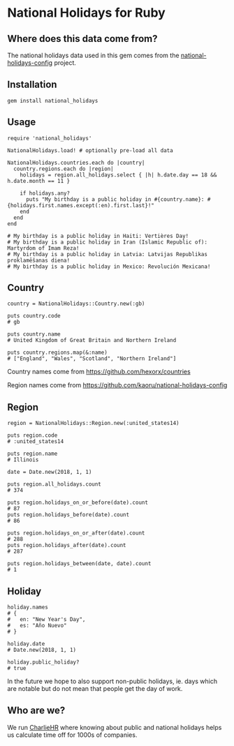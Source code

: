 # National Holidays for Ruby

## Where does this data come from?

The national holidays data used in this gem comes from the [national-holidays-config](https://github.com/kaoru/national-holidays-config) project.

## Installation

    gem install national_holidays

## Usage

    require 'national_holidays'

    NationalHolidays.load! # optionally pre-load all data

    NationalHolidays.countries.each do |country|
      country.regions.each do |region|
        holidays = region.all_holidays.select { |h| h.date.day == 18 && h.date.month == 11 }

        if holidays.any?
          puts "My birthday is a public holiday in #{country.name}: #{holidays.first.names.except(:en).first.last}!"
        end
      end
    end

    # My birthday is a public holiday in Haiti: Vertières Day!
    # My birthday is a public holiday in Iran (Islamic Republic of): Martyrdom of Imam Reza!
    # My birthday is a public holiday in Latvia: Latvijas Republikas proklamēšanas diena!
    # My birthday is a public holiday in Mexico: Revolución Mexicana!

## Country

    country = NationalHolidays::Country.new(:gb)

    puts country.code
    # gb

    puts country.name
    # United Kingdom of Great Britain and Northern Ireland

    puts country.regions.map(&:name)
    # ["England", "Wales", "Scotland", "Northern Ireland"]

Country names come from https://github.com/hexorx/countries

Region names come from https://github.com/kaoru/national-holidays-config

## Region

    region = NationalHolidays::Region.new(:united_states14)

    puts region.code
    # :united_states14

    puts region.name
    # Illinois

    date = Date.new(2018, 1, 1)

    puts region.all_holidays.count
    # 374

    puts region.holidays_on_or_before(date).count
    # 87
    puts region.holidays_before(date).count
    # 86

    puts region.holidays_on_or_after(date).count
    # 288
    puts region.holidays_after(date).count
    # 287

    puts region.holidays_between(date, date).count
    # 1

## Holiday

    holiday.names
    # {
    #   en: "New Year's Day",
    #   es: "Año Nuevo"
    # }

    holiday.date
    # Date.new(2018, 1, 1)

    holiday.public_holiday?
    # true

In the future we hope to also support non-public holidays, ie. days which are notable but do not mean that people get the day of work.

## Who are we?

We run [CharlieHR](https://www.charliehr.com) where knowing about public and national holidays helps us calculate time off for 1000s of companies.
